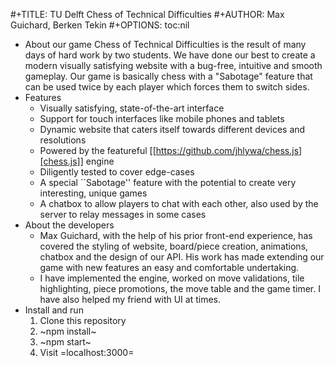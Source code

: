 #+TITLE: TU Delft Chess of Technical Difficulties
#+AUTHOR: Max Guichard, Berken Tekin
#+OPTIONS: toc:nil

* About our game
  Chess of Technical Difficulties is the result of many days of hard work by two students. We have done our best to create a modern visually satisfying website
  with a bug-free, intuitive and smooth gameplay. Our game is basically chess with a "Sabotage" feature that can be used twice by each player which forces
  them to switch sides.
* Features
   - Visually satisfying, state-of-the-art interface
   - Support for touch interfaces like mobile phones and tablets
   - Dynamic website that caters itself towards different devices and resolutions
   - Powered by the featureful [[https://github.com/jhlywa/chess.js][chess.js]] engine
   - Diligently tested to cover edge-cases
   - A special ``Sabotage'' feature with the potential to create very interesting, unique games
   - A chatbox to allow players to chat with each other, also used by the server to relay messages in some cases
* About the developers
  - Max Guichard, with the help of his prior front-end experience, has covered the styling of website, board/piece creation, animations, chatbox and the design of our API. His work has made extending our game with new features an easy and comfortable undertaking.
  - I have implemented the engine, worked on move validations, tile highlighting, piece promotions, the move table and the game timer. I have also helped my friend with UI at times.
* Install and run
  1. Clone this repository
  2. ~npm install~
  3. ~npm start~
  4. Visit =localhost:3000=
